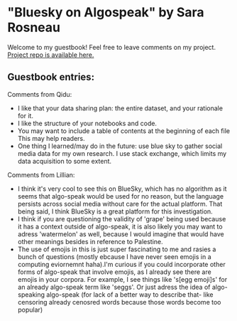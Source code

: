 # "Bluesky on Algospeak" by Sara Rosneau
Welcome to my guestbook! Feel free to leave comments on my project.  
[Project repo is available here.](https://github.com/Data-Science-for-Linguists-2025/Algospeak-on-Bluesky)

## Guestbook entries:

Comments from Qidu:
- I like that your data sharing plan: the entire dataset, and your rationale for it.
- I like the structure of your notebooks and code.
- You may want to include a table of contents at the beginning of each file 
    This may help readers.
- One thing I learned/may do in the future: use blue sky to gather social media data for my own research. I use 
    stack exchange, which limits my data acquisition to some extent. 

Comments from Lillian:
- I think it's very cool to see this on BlueSky, which has no algorithm as it seems that algo-speak would be used for no reason, but the language persists across social media without care for the actual platform. That being said, I think BlueSky is a great platform for this investigation.
- I think if you are questioning the validity of 'grape' being used because it has a context outside of algo-speak, it is also likely you may want to adress 'watermelon' as well, because I would imagine that would have other meanings besides in reference to Palestine.
- The use of emojis in this is just super fascinating to me and rasies a bunch of questions (mostly ebcause I have never seen emojis in a computing eviornemnt haha).I'm curious if you could incorporate other forms of algo-speak that involve emojis, as I already see there are emojis in your corpora. For example, I see things like 's[egg emoji]s' for an already algo-speak term like 'seggs'. Or just adress the idea of algo-speaking algo-speak (for lack of a better way to describe that- like censoring already cenosred words because those words become too popular)